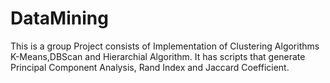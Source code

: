 # DataMining

This is a group Project consists of Implementation of Clustering Algorithms K-Means,DBScan and Hierarchial Algorithm.
It has scripts that generate Principal Component Analysis, Rand Index and Jaccard Coefficient.
